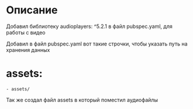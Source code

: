 # Описание

Добавил библиотеку audioplayers: ^5.2.1 в файл pubspec.yaml, для работы с видео

Добавил в файл  pubspec.yaml вот такие строчки, чтобы указать путь на хранения данных 

# assets: 
    - assets/

Так же создал файл assets в который поместил аудиофайлы
